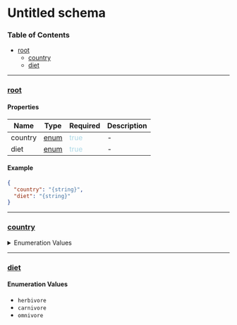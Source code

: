 # Untitled schema
### Table of Contents

- [root](#root)
    - [country](#%2Fproperties%2Fcountry)
    - [diet](#%2Fproperties%2Fdiet)

---
### <a id="root"></a>[root](#root)
#### Properties

| Name | Type | Required | Description |
|------|------|------|------|
| country | <u>[enum](#%2Fproperties%2Fcountry)</u> | <span style="color:lightblue">true</span> | \- |
| diet | <u>[enum](#%2Fproperties%2Fdiet)</u> | <span style="color:lightblue">true</span> | \- |

#### Example

```json
{
  "country": "{string}",
  "diet": "{string}"
}
```
---
### <a id="%2Fproperties%2Fcountry"></a>[country](#%2Fproperties%2Fcountry)
<details>
<summary>Enumeration Values</summary>
- `United States`
- `Canada`
- `Mexico`
- `Brazil`
- `Argentina`
- `United Kingdom`
- `Germany`
- `France`
- `Italy`
- `Spain`
- `Australia`
- `New Zealand`
- `India`
- `China`
- `Japan`
- `South Korea`
- `South Africa`
- `Russia`
- `Saudi Arabia`
- `United Arab Emirates`
</details>

---
### <a id="%2Fproperties%2Fdiet"></a>[diet](#%2Fproperties%2Fdiet)
#### Enumeration Values
- `herbivore`
- `carnivore`
- `omnivore`
